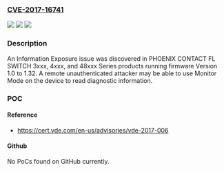 ### [CVE-2017-16741](https://cve.mitre.org/cgi-bin/cvename.cgi?name=CVE-2017-16741)
![](https://img.shields.io/static/v1?label=Product&message=PHOENIX%20CONTACT%20FL%20SWITCH&color=blue)
![](https://img.shields.io/static/v1?label=Version&message=PHOENIX%20CONTACT%20FL%20SWITCH%20&color=brightgreen)
![](https://img.shields.io/static/v1?label=Vulnerability&message=CWE-200&color=brightgreen)

### Description

An Information Exposure issue was discovered in PHOENIX CONTACT FL SWITCH 3xxx, 4xxx, and 48xxx Series products running firmware Version 1.0 to 1.32. A remote unauthenticated attacker may be able to use Monitor Mode on the device to read diagnostic information.

### POC

#### Reference
- https://cert.vde.com/en-us/advisories/vde-2017-006

#### Github
No PoCs found on GitHub currently.

